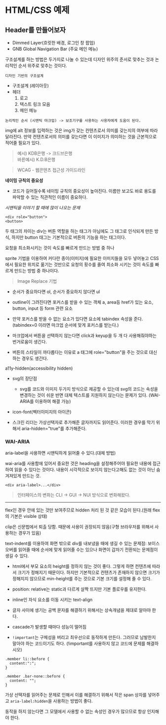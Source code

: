 # HTML/CSS 예제
## Header를 만들어보자
- Dimmed Layer(흐릿한 배경, 로그인 창 팝업)
- GNB Global Navigation Bar (주요 메인 메뉴)

구조설계를 하는 방법은 두가지로 나눌 수 있는데 디자인 위주의 준서로 맞추는 것과 논리적인 순서 위주로 맞추는 것이다.


`디자인 기반의 구조설계`
- 구조설계 (레이아웃)
- 헤더
  1. 로고
  2. 텍스트 링크 모음
  3. 메인 메뉴

`논리적인 순서 (시맨틱 마크업) -> 보조기구를 사용하는 사용자에게 도움이 된다.`

img에 alt 정보를 입력하는 것은 img가 갖는 컨텐츠로서 의미를 갖는지의 여부에 따라 달라진다. 만약 컨텐츠로서의 의미를 갖는다면 이 이미지가 의미하는 것을 근본적으로 적어줄 필요가 있다.

> 예시) KDB은행 -> 크드브은행<br>
> 바른예시) K.D.B은행

> WCAG - 웹콘텐츠 접근성 가이드라인

**네이밍 규칙의 중요성**
- 코드가 길어질수록 네이밍 규칙의 중요성이 높아진다. 이름만 보고도 바로 용도를 파악할 수 있는 직관적인 이름이 중요하다.


*시맨틱을 이야기 할 때에 많이 나오는 문제*
```
<div role="button">
<button>
```
두 태그의 차이는 div는 버튼 역할을 하는 태그가 아님에도 그 태그로 인식되게 만든 방식, 하지만 button 태그는 기본적으로 버튼의 기능을 하는 태그이다.

요청을 최소화시키는 것이 속도를 빠르게 만드는 방법 중 하나

sprite 기법을 이용하여 커다란 종이(이미지)에 필요한 이미지들을 모두 넣어놓고 CSS에서 필요한 위치로 옮기는 것만으로 요청의 횟수를 줄여 최소화 시키는 것이 속도를 빠르게 만드는 방법 중 하나이다.

> Image Replace 기법 

- 순서가 중요하다면 ol, 순서가 중요하지 않다면 ul

- outline이 그려진다면 포커스를 받을 수 있는 객체
a, area등 href가 있는 요소, button, input 등 form 관련 요소

- 만약 포커스를 받을 수 없는 요소가 있다면 요소에 tabindex 속성을 준다. (tabindex=0 이라면 마크업 순서에 맞게 포커스를 받는다.)

- 마크업에서 버튼을 선택하지 않는다면 click과 keyup을 두 개 다 사용해줘야하는 번거로움이 생긴다.

- 버튼의 스타일이 까다롭다는 이유로 a 태그에 role="button"을 주는 것으로 대신하는 경우도 생긴다.

a11y-hidden(accessibility hidden)

- svg의 장단점
  - svg를 코드와 이미지 두가지 방식으로 제공할 수 있는데 svg의 코드는 속성을 변경하는 것이 쉬운 반면 대체 텍스트를 지원하지 않는다는 문제가 있다. (WAI-ARIA를 이용하여 해결 가능)

- icon-font(벡터이미지의 아이콘)

- 스크린 리더는 가상선택자로 추가해준 글자까지도 읽어준다. 이러한 경우를 막기 위해서 aria-hidden="true"를 추가해준다.


### WAI-ARIA

aria-label을 사용하면 시맨틱하게 읽어줄 수 있다.(대체 방법)

wai-aria를 사용함에 있어서 중요한 것은 heading을 설정해주어야 필요한 내용에 접근하여 읽을 수 있다는 것이다. 내용이 시각적으로 보이지 않는다고해도 없는 것이 아닌 숨겨져있게 만드는 것.


```
<div aria-label>...</div>
```

> 인터페이스의 변화는 CLI -> GUI -> NUI 방식으로 변화해왔다.

---

flex인 경우 안에 있는 것만 보여주므로 hidden 처리 된 것 같은 모습이 된다.(원래 flex의 기본은 visible 상태)

clip은 신문법에서 퇴출 당함. 때문에 사용이 권장되지 않음(구형 브라우저를 위해서 사용하는 경우가 있음)

text-indent를 이용하여 화면 밖으로 div를 내보냈을 때에 생길 수 있는 문제점: 보이스오버를 읽어줄 때에 순서에 맞게 읽어줄 수는 있으나 화면이 갑자기 전환되는 문제점이 생길 수 있다.

- html에서 부모 요소의 height를 정하지 않는 것이 좋다. 그렇게 하면 컨텐츠에 따라서 크기가 정해지기 때문이다. 하지만 기본적으로 컨텐츠가 존재하지 않으면 크기가 정해지지 않으므로 min-height를 주는 것으로 기본 크기를 설정해 줄 수 있다.

- position: relative는 static과 다르게 살짝 뜨지만 기본 플로우를 유지한다.

- inline인 자식 요소를 이동 시키는 text-align

- 글자 사이에 생기는 공백 문자를 해결하기 위해서는 상속개념을 제대로 알아야 한다.

- cascade가 발생할 때마다 성능이 떨어짐
- `!important`는 구체성을 버리고 최우선으로 동작하게 만든다. 그러므로 남발한지 말아야 하는 코드이기도 하다.
(!important를 사용하지 않고 코드에 문제를 해결하시오)
```
.member li::before {
  content:":";
}

.member .bar-none::before {
  content: "";
}
```

가상 선택자를 읽어주는 문제로 인해서 이를 해결하기 위해서 작은 span 상자를 넣어주고 `aria-label:hidden`을 사용하는 방법이 좋다.

동작을 하지 않는다면 그 모델에서 사용할 수 없는 속성인 경우가 많으므로 항상 인지해야 한다.